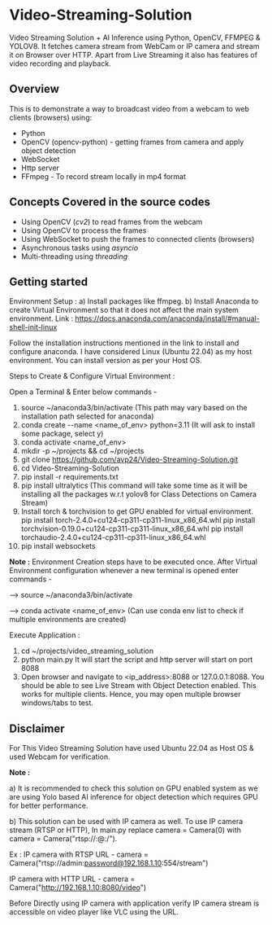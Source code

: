 # Video-Streaming-Solution
Video Streaming Solution + AI Inference using Python, OpenCV, FFMPEG &amp; YOLOV8. It fetches camera stream from WebCam or IP camera and stream it on Browser over HTTP. Apart from Live Streaming it also has features of video recording and playback. 

## Overview
This is to demonstrate a way to broadcast video from a webcam to web clients (browsers) using:

- Python
- OpenCV (opencv-python) - getting frames from camera and apply object detection
- WebSocket
- Http server
- FFmpeg - To record stream locally in mp4 format

## Concepts Covered in the source codes
- Using OpenCV (*cv2*) to read frames from the webcam
- Using OpenCV to process the frames
- Using WebSocket to push the frames to connected clients (browsers)
- Asynchronous tasks using *asyncio*
- Multi-threading using *threading*

## Getting started
Environment Setup : 
a) Install packages like ffmpeg.
b) Install Anaconda to create Virtual Environment so that it does not affect the main system environment.
   Link : 
	https://docs.anaconda.com/anaconda/install/#manual-shell-init-linux

   Follow the installation instructions mentioned in the link to install and configure anaconda.
   I have considered Linux (Ubuntu 22.04) as my host environment. You can install version as per your Host OS.

   Steps to Create & Configure Virtual Environment :
   
   Open a Terminal & Enter below commands -
   1) source ~/anaconda3/bin/activate (This path may vary based on the installation path selected for anaconda)
   2) conda create --name <name_of_env> python=3.11 (It will ask to install some package, select y)
   3) conda activate <name_of_env>
   4) mkdir -p ~/projects && cd ~/projects
   5) git clone https://github.com/avp24/Video-Streaming-Solution.git
   6) cd Video-Streaming-Solution
   7) pip install -r requirements.txt
   8) pip install ultralytics (This command will take some time as it will be installing all the packages w.r.t yolov8 for Class Detections 
      on Camera Stream)
   9) Install torch & torchvision to get GPU enabled for virtual environment.
      pip install torch-2.4.0+cu124-cp311-cp311-linux_x86_64.whl
      pip install torchvision-0.19.0+cu124-cp311-cp311-linux_x86_64.whl
      pip install torchaudio-2.4.0+cu124-cp311-cp311-linux_x86_64.whl
   10) pip install websockets

**Note :** Environment Creation steps have to be executed once. 
After Virtual Environment configuration whenever a new terminal is opened enter commands -

--> source ~/anaconda3/bin/activate

--> conda activate <name_of_env> (Can use conda env list to check if multiple environments are created) 

Execute Application :
1) cd ~/projects/video_streaming_solution
2) python main.py
It will start the script and http server will start on port 8088
3) Open browser and navigate to <ip_address>:8088 or 127.0.0.1:8088.
You should be able to see Live Stream with Object Detection enabled. This works for multiple clients.  Hence, you may open multiple browser windows/tabs to test.

## Disclaimer
For This Video Streaming Solution have used Ubuntu 22.04 as Host OS & used Webcam for verification.

**Note :** 

a) It is recommended to check this solution on GPU enabled system as we are using Yolo based AI inference for object detection
which requires GPU for better performance.

b) This solution can be used with IP camera as well. To use IP camera stream (RTSP or HTTP),
In main.py replace camera = Camera(0) with camera = Camera("rtsp://<username>:<password>@<ip-address>:<port>/<path>").

Ex : IP camera with RTSP URL - camera = Camera("rtsp://admin:password@192.168.1.10:554/stream")

IP camera with HTTP URL - camera = Camera("http://192.168.1.10:8080/video")

Before Directly using IP camera with application verify IP camera stream is accessible on video player like VLC using the URL.
 

